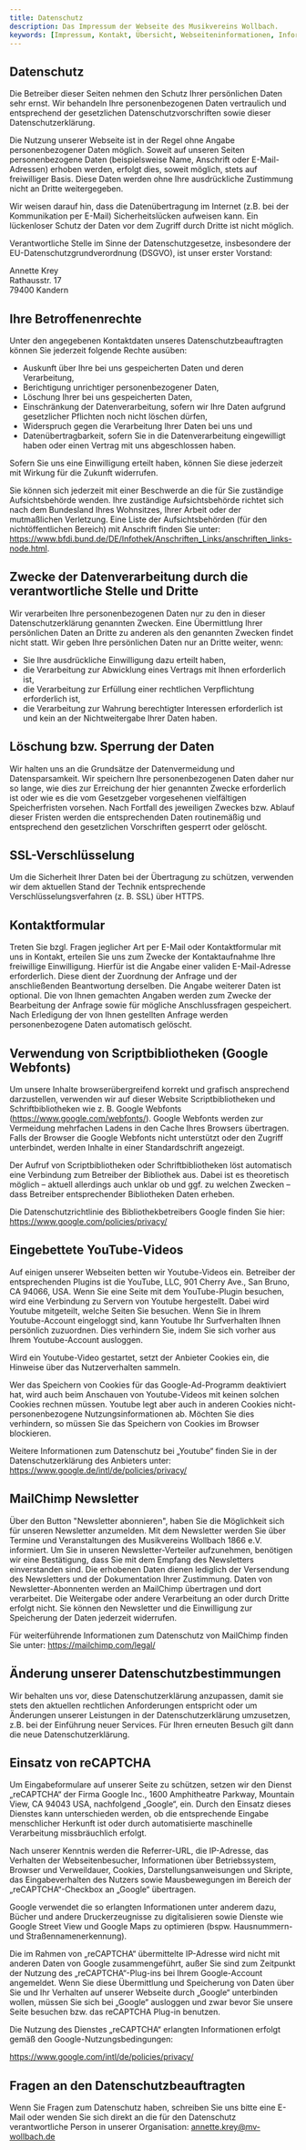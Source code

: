 ```yaml
---
title: Datenschutz
description: Das Impressum der Webseite des Musikvereins Wollbach.
keywords: [Impressum, Kontakt, Übersicht, Webseiteninformationen, Informationen zur Webseite, Rechtliches, Haftung, Haftungsausschluss, Datenschutz]
---
```


## Datenschutz
Die Betreiber dieser Seiten nehmen den Schutz Ihrer persönlichen Daten sehr
ernst. Wir behandeln Ihre personenbezogenen Daten vertraulich und
entsprechend der gesetzlichen Datenschutzvorschriften sowie dieser
Datenschutzerklärung.

Die Nutzung unserer Webseite ist in der Regel ohne Angabe personenbezogener
Daten möglich. Soweit auf unseren Seiten personenbezogene Daten
(beispielsweise Name, Anschrift oder E-Mail-Adressen) erhoben werden,
erfolgt dies, soweit möglich, stets auf freiwilliger Basis. Diese Daten
werden ohne Ihre ausdrückliche Zustimmung nicht an Dritte weitergegeben.

Wir weisen darauf hin, dass die Datenübertragung im Internet (z.B. bei der
Kommunikation per E-Mail) Sicherheitslücken aufweisen kann. Ein lückenloser
Schutz der Daten vor dem Zugriff durch Dritte ist nicht möglich.

Verantwortliche Stelle im Sinne der Datenschutzgesetze, insbesondere der
EU-Datenschutzgrundverordnung (DSGVO), ist unser erster Vorstand:

Annette Krey<br />
Rathausstr. 17<br />
79400 Kandern

## Ihre Betroffenenrechte
Unter den angegebenen Kontaktdaten unseres Datenschutzbeauftragten können
Sie jederzeit folgende Rechte ausüben:

- Auskunft über Ihre bei uns gespeicherten Daten und deren Verarbeitung,
- Berichtigung unrichtiger personenbezogener Daten,
- Löschung Ihrer bei uns gespeicherten Daten,
- Einschränkung der Datenverarbeitung, sofern wir Ihre Daten aufgrund gesetzlicher Pflichten noch nicht löschen dürfen,
- Widerspruch gegen die Verarbeitung Ihrer Daten bei uns und
- Datenübertragbarkeit, sofern Sie in die Datenverarbeitung eingewilligt haben oder einen Vertrag mit uns abgeschlossen haben.

Sofern Sie uns eine Einwilligung erteilt haben, können Sie diese jederzeit
mit Wirkung für die Zukunft widerrufen.

Sie können sich jederzeit mit einer Beschwerde an die für Sie zuständige
Aufsichtsbehörde wenden. Ihre zuständige Aufsichtsbehörde richtet sich nach dem
Bundesland Ihres Wohnsitzes, Ihrer Arbeit oder der mutmaßlichen Verletzung.
Eine Liste der Aufsichtsbehörden (für den nichtöffentlichen Bereich) mit
Anschrift finden Sie unter:
https://www.bfdi.bund.de/DE/Infothek/Anschriften_Links/anschriften_links-node.html.

## Zwecke der Datenverarbeitung durch die verantwortliche Stelle und Dritte
Wir verarbeiten Ihre personenbezogenen Daten nur zu den in dieser Datenschutzerklärung
genannten Zwecken. Eine Übermittlung Ihrer persönlichen Daten an Dritte zu anderen
als den genannten Zwecken findet nicht statt. Wir geben Ihre persönlichen Daten
nur an Dritte weiter, wenn:

- Sie Ihre ausdrückliche Einwilligung dazu erteilt haben,
- die Verarbeitung zur Abwicklung eines Vertrags mit Ihnen erforderlich ist,
- die Verarbeitung zur Erfüllung einer rechtlichen Verpflichtung erforderlich ist,
- die Verarbeitung zur Wahrung berechtigter Interessen erforderlich ist und kein an der Nichtweitergabe Ihrer Daten haben.

## Löschung bzw. Sperrung der Daten
Wir halten uns an die Grundsätze der Datenvermeidung und Datensparsamkeit. Wir
speichern Ihre personenbezogenen Daten daher nur so lange, wie dies zur Erreichung
der hier genannten Zwecke erforderlich ist oder wie es die vom Gesetzgeber
vorgesehenen vielfältigen Speicherfristen vorsehen. Nach Fortfall des jeweiligen
Zweckes bzw. Ablauf dieser Fristen werden die entsprechenden Daten routinemäßig
und entsprechend den gesetzlichen Vorschriften gesperrt oder gelöscht.

## SSL-Verschlüsselung
Um die Sicherheit Ihrer Daten bei der Übertragung zu schützen, verwenden wir dem
aktuellen Stand der Technik entsprechende Verschlüsselungsverfahren (z. B. SSL)
über HTTPS.

## Kontaktformular
Treten Sie bzgl. Fragen jeglicher Art per E-Mail oder Kontaktformular mit uns in Kontakt,
erteilen Sie uns zum Zwecke der Kontaktaufnahme Ihre freiwillige Einwilligung. Hierfür
ist die Angabe einer validen E-Mail-Adresse erforderlich. Diese dient der Zuordnung der
Anfrage und der anschließenden Beantwortung derselben. Die Angabe weiterer Daten ist
optional. Die von Ihnen gemachten Angaben werden zum Zwecke der Bearbeitung der Anfrage
sowie für mögliche Anschlussfragen gespeichert. Nach Erledigung der von Ihnen gestellten
Anfrage werden personenbezogene Daten automatisch gelöscht.

## Verwendung von Scriptbibliotheken (Google Webfonts)
Um unsere Inhalte browserübergreifend korrekt und grafisch ansprechend darzustellen,
verwenden wir auf dieser Website Scriptbibliotheken und Schriftbibliotheken wie z. B.
Google Webfonts (https://www.google.com/webfonts/). Google Webfonts werden zur Vermeidung
mehrfachen Ladens in den Cache Ihres Browsers übertragen. Falls der Browser die Google
Webfonts nicht unterstützt oder den Zugriff unterbindet, werden Inhalte in einer
Standardschrift angezeigt.

Der Aufruf von Scriptbibliotheken oder Schriftbibliotheken löst automatisch
eine Verbindung zum Betreiber der Bibliothek aus. Dabei ist es theoretisch
möglich – aktuell allerdings auch unklar ob und ggf. zu welchen Zwecken – dass
Betreiber entsprechender Bibliotheken Daten erheben.

Die Datenschutzrichtlinie des Bibliothekbetreibers Google finden Sie hier: https://www.google.com/policies/privacy/

## Eingebettete YouTube-Videos
Auf einigen unserer Webseiten betten wir Youtube-Videos ein. Betreiber der
entsprechenden Plugins ist die YouTube, LLC, 901 Cherry Ave., San Bruno, CA 94066,
USA. Wenn Sie eine Seite mit dem YouTube-Plugin besuchen, wird eine Verbindung zu
Servern von Youtube hergestellt. Dabei wird Youtube mitgeteilt, welche Seiten
Sie besuchen. Wenn Sie in Ihrem Youtube-Account eingeloggt sind, kann Youtube
Ihr Surfverhalten Ihnen persönlich zuzuordnen. Dies verhindern Sie, indem Sie
sich vorher aus Ihrem Youtube-Account ausloggen.

Wird ein Youtube-Video gestartet, setzt der Anbieter Cookies ein, die Hinweise
über das Nutzerverhalten sammeln.

Wer das Speichern von Cookies für das Google-Ad-Programm deaktiviert hat, wird
auch beim Anschauen von Youtube-Videos mit keinen solchen Cookies rechnen müssen.
Youtube legt aber auch in anderen Cookies nicht-personenbezogene Nutzungsinformationen
ab. Möchten Sie dies verhindern, so müssen Sie das Speichern von Cookies im Browser
blockieren.

Weitere Informationen zum Datenschutz bei „Youtube“ finden Sie in der
Datenschutzerklärung des Anbieters unter: https://www.google.de/intl/de/policies/privacy/

## MailChimp Newsletter
Über den Button "Newsletter abonnieren", haben Sie die Möglichkeit sich für unseren
Newsletter anzumelden. Mit dem Newsletter werden Sie über Termine und Veranstaltungen
des Musikvereins Wollbach 1866 e.V. informiert. Um Sie in unseren Newsletter-Verteiler
aufzunehmen, benötigen wir eine Bestätigung, dass Sie mit dem Empfang des Newsletters
einverstanden sind. Die erhobenen Daten dienen lediglich der Versendung des Newsletters
und der Dokumentation Ihrer Zustimmung. Daten von Newsletter-Abonnenten werden an
MailChimp übertragen und dort verarbeitet. Die Weitergabe oder andere Verarbeitung an
oder durch Dritte erfolgt nicht. Sie können den Newsletter und die Einwilligung
zur Speicherung der Daten jederzeit widerrufen.

Für weiterführende Informationen zum Datenschutz von MailChimp finden Sie
unter: https://mailchimp.com/legal/

## Änderung unserer Datenschutzbestimmungen
Wir behalten uns vor, diese Datenschutzerklärung anzupassen, damit sie stets den
aktuellen rechtlichen Anforderungen entspricht oder um Änderungen unserer
Leistungen in der Datenschutzerklärung umzusetzen, z.B. bei der Einführung neuer
Services. Für Ihren erneuten Besuch gilt dann die neue Datenschutzerklärung.

## Einsatz von reCAPTCHA
Um Eingabeformulare auf unserer Seite zu schützen, setzen wir den Dienst
„reCAPTCHA“ der Firma Google Inc., 1600 Amphitheatre Parkway, Mountain View,
CA 94043 USA, nachfolgend „Google“, ein. Durch den Einsatz dieses Dienstes
kann unterschieden werden, ob die entsprechende Eingabe menschlicher Herkunft
ist oder durch automatisierte maschinelle Verarbeitung missbräuchlich erfolgt.

Nach unserer Kenntnis werden die Referrer-URL, die IP-Adresse, das Verhalten
der Webseitenbesucher, Informationen über Betriebssystem, Browser und
Verweildauer, Cookies, Darstellungsanweisungen und Skripte, das Eingabeverhalten
des Nutzers sowie Mausbewegungen im Bereich der „reCAPTCHA“-Checkbox an
„Google“ übertragen.

Google verwendet die so erlangten Informationen unter anderem dazu, Bücher
und andere Druckerzeugnisse zu digitalisieren sowie Dienste wie Google Street
View und Google Maps zu optimieren (bspw. Hausnummern- und Straßennamenerkennung).

Die im Rahmen von „reCAPTCHA“ übermittelte IP-Adresse wird nicht mit anderen
Daten von Google zusammengeführt, außer Sie sind zum Zeitpunkt der Nutzung
des „reCAPTCHA“-Plug-ins bei Ihrem Google-Account angemeldet. Wenn Sie diese
Übermittlung und Speicherung von Daten über Sie und Ihr Verhalten auf unserer
Webseite durch „Google“ unterbinden wollen, müssen Sie sich bei „Google“
ausloggen und zwar bevor Sie unsere Seite besuchen bzw. das reCAPTCHA Plug-in
benutzen.

Die Nutzung des Dienstes „reCAPTCHA“ erlangten Informationen erfolgt gemäß
den Google-Nutzungsbedingungen: 

https://www.google.com/intl/de/policies/privacy/

## Fragen an den Datenschutzbeauftragten
Wenn Sie Fragen zum Datenschutz haben, schreiben Sie uns bitte eine E-Mail oder
wenden Sie sich direkt an die für den Datenschutz verantwortliche Person in
unserer Organisation: annette.krey@mv-wollbach.de
